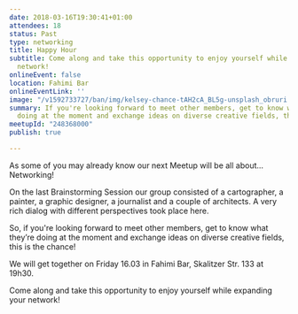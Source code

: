 ```yaml
---
date: 2018-03-16T19:30:41+01:00
attendees: 18
status: Past
type: networking
title: Happy Hour
subtitle: Come along and take this opportunity to enjoy yourself while expanding your
  network!
onlineEvent: false
location: Fahimi Bar
onlineEventLink: ''
image: "/v1592733727/ban/img/kelsey-chance-tAH2cA_BL5g-unsplash_obruri.jpg"
summary: If you're looking forward to meet other members, get to know what they’re
  doing at the moment and exchange ideas on diverse creative fields, this is the chance!
meetupId: "248368000"
publish: true

---
```

As some of you may already know our next Meetup will be all about... Networking!

On the last Brainstorming Session our group consisted of a cartographer, a painter, a graphic designer, a journalist and a couple of architects. A very rich dialog with different perspectives took place here.

So, if you're looking forward to meet other members, get to know what they’re doing at the moment and exchange ideas on diverse creative fields, this is the chance!

We will get together on Friday 16.03 in Fahimi Bar, Skalitzer Str. 133 at 19h30.

Come along and take this opportunity to enjoy yourself while expanding your network!